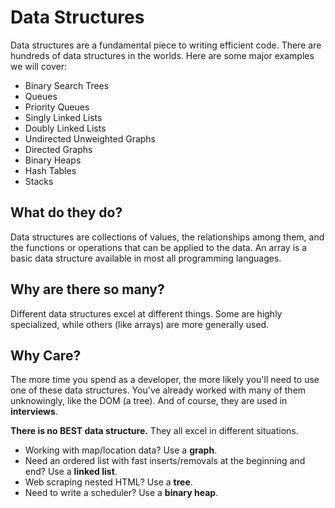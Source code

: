 # Data Structures

Data structures are a fundamental piece to writing efficient code. There are hundreds of data structures in the worlds. Here are some major examples we will cover:

- Binary Search Trees
- Queues
- Priority Queues
- Singly Linked Lists
- Doubly Linked Lists
- Undirected Unweighted Graphs
- Directed Graphs
- Binary Heaps
- Hash Tables
- Stacks

## What do they do?

Data structures are collections of values, the relationships among them, and the functions or operations that can be applied to the data. An array is a basic data structure available in most all programming languages.

## Why are there so many?

Different data structures excel at different things. Some are highly specialized, while others (like arrays) are more generally used.

## Why Care?

The more time you spend as a developer, the more likely you'll need to use one of these data structures. You've already worked with many of them unknowingly, like the DOM (a tree). And of course, they are used in **interviews**.

**There is no BEST data structure.** They all excel in different situations.

- Working with map/location data?  Use a **graph**.
- Need an ordered list with fast inserts/removals at the beginning and end?  Use a **linked list**.
- Web scraping nested HTML?  Use a **tree**.
- Need to write a scheduler?  Use a **binary heap**.
